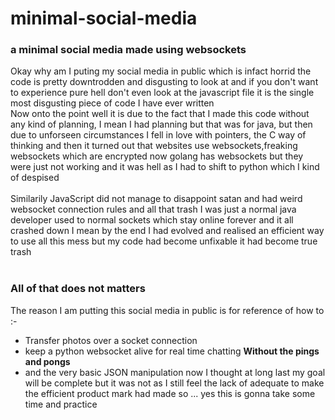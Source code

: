 # minimal-social-media
### a minimal social media made using websockets
Okay why am I puting my social media in public which is infact horrid the code is pretty downtrodden and disgusting to look at and if you don't want to experience pure hell don't even look at the javascript file it is the single most disgusting piece of code I have ever written<br>Now onto the point well it is due to the fact that I made this code without any kind of planning, I mean I had planning but that was for java, but then due to unforseen circumstances I fell in love with pointers, the C way of thinking and then it turned out that websites use websockets,freaking websockets which are encrypted now golang has websockets but they were just not working and it was hell as I had to shift to python which I kind of despised<br><br>Similarily JavaScript did not manage to disappoint satan and had weird websocket connection rules and all that trash I was just a normal java developer used to normal sockets which stay online forever and it all crashed down I mean by the end I had evolved and realised an efficient way to use all this mess but my code had become unfixable it had become true trash <br><br>
### All of that does not matters<br>
The reason I am putting this social media in public is for reference of how to :- <br>
- Transfer photos over a socket connection 
- keep a python websocket alive for real time chatting **Without the pings and pongs**
- and the very basic JSON manipulation
now I thought at long last my goal will be complete but it was not as I still feel the lack of adequate to make the efficient product mark had made so ... yes this is gonna take some time and practice
